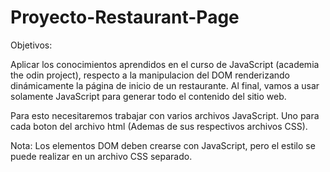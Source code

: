 # Proyecto-Restaurant-Page

Objetivos: 

Aplicar los conocimientos aprendidos en el curso de JavaScript (academia the odin project), respecto a la manipulacion del DOM renderizando dinámicamente la página de inicio de un restaurante. Al final, vamos a usar  solamente JavaScript para generar todo el contenido del sitio web. 

Para esto necesitaremos trabajar con varios archivos JavaScript. Uno para cada boton del archivo html (Ademas de sus respectivos archivos CSS).

Nota: Los elementos DOM deben crearse con JavaScript, pero el estilo se puede realizar en un archivo CSS separado.